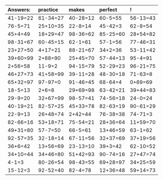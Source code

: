 | Answers: | practice | makes | perfect | ! |
| :--- | :--- | :--- | :--- | :--- |
| 41-19=22 | 61-34=27 | 40-28=12 | 60-5=55 | 56-13=43 | 
| 76-5=71 | 25+10=35 | 22-8=14 | 45-42=3 | 62-8=54 | 
| 45+4=49 | 18+29=47 | 98-36=62 | 85-25=60 | 28+54=82 | 
| 98-31=67 | 60-45=15 | 62-1=61 | 57-1=56 | 77-46=31 | 
| 23+27=50 | 4+17=21 | 88-21=67 | 34+2=36 | 53-11=42 | 
| 39+60=99 | 2+88=90 | 25+45=70 | 57-44=13 | 95-4=91 | 
| 2+56=58 | 11-9=2 | 94-15=79 | 52-29=23 | 96-21=75 | 
| 46+27=73 | 41+58=99 | 39-11=28 | 48-30=18 | 71-63=8 | 
| 65+32=97 | 97-97=0 | 91-46=45 | 68-64=4 | 0+69=69 | 
| 18-5=13 | 2+6=8 | 29+69=98 | 63-42=21 | 39+44=83 | 
| 29-9=20 | 32+67=99 | 98-57=41 | 74-56=18 | 24-0=24 | 
| 40-19=21 | 82-57=25 | 45+33=78 | 82-63=19 | 90-61=29 | 
| 22-9=13 | 26+48=74 | 2+42=44 | 76-38=38 | 74-71=3 | 
| 82-66=16 | 53+18=71 | 75-54=21 | 28+36=64 | 11+59=70 | 
| 49+31=80 | 57-7=50 | 66-5=61 | 13+46=59 | 63-1=62 | 
| 92-57=35 | 32-18=14 | 67-11=56 | 32+37=69 | 37+19=56 | 
| 36+6=42 | 13+56=69 | 23-13=10 | 39+3=42 | 62-10=52 | 
| 34+10=44 | 34+46=80 | 51+42=93 | 90-74=16 | 27+47=74 | 
| 4-1=3 | 80-26=54 | 98-43=55 | 69+28=97 | 34+25=59 | 
| 15-12=3 | 92-52=40 | 82-4=78 | 12+36=48 | 59+14=73 | 

